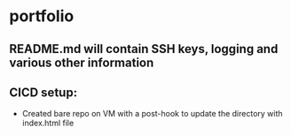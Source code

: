 # portfolio 

## README.md will contain SSH keys, logging and various other information


## CICD setup:
* Created bare repo on VM with a post-hook to update the directory with index.html file